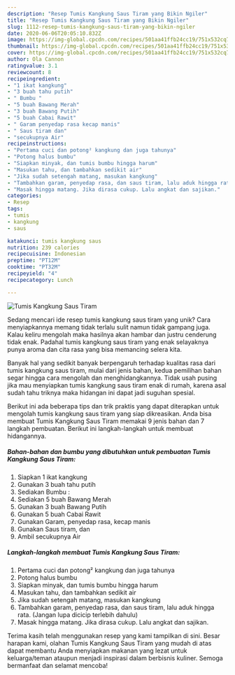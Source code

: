 ```yaml
---
description: "Resep Tumis Kangkung Saus Tiram yang Bikin Ngiler"
title: "Resep Tumis Kangkung Saus Tiram yang Bikin Ngiler"
slug: 1112-resep-tumis-kangkung-saus-tiram-yang-bikin-ngiler
date: 2020-06-06T20:05:10.832Z
image: https://img-global.cpcdn.com/recipes/501aa41ffb24cc19/751x532cq70/tumis-kangkung-saus-tiram-foto-resep-utama.jpg
thumbnail: https://img-global.cpcdn.com/recipes/501aa41ffb24cc19/751x532cq70/tumis-kangkung-saus-tiram-foto-resep-utama.jpg
cover: https://img-global.cpcdn.com/recipes/501aa41ffb24cc19/751x532cq70/tumis-kangkung-saus-tiram-foto-resep-utama.jpg
author: Ola Cannon
ratingvalue: 3.1
reviewcount: 8
recipeingredient:
- "1 ikat kangkung"
- "3 buah tahu putih"
- " Bumbu "
- "5 buah Bawang Merah"
- "3 buah Bawang Putih"
- "5 buah Cabai Rawit"
- " Garam penyedap rasa kecap manis"
- " Saus tiram dan"
- "secukupnya Air"
recipeinstructions:
- "Pertama cuci dan potong² kangkung dan juga tahunya"
- "Potong halus bumbu"
- "Siapkan minyak, dan tumis bumbu hingga harum"
- "Masukan tahu, dan tambahkan sedikit air"
- "Jika sudah setengah matang, masukan kangkung"
- "Tambahkan garam, penyedap rasa, dan saus tiram, lalu aduk hingga rata. (Jangan lupa dicicip terlebih dahulu)"
- "Masak hingga matang. Jika dirasa cukup. Lalu angkat dan sajikan."
categories:
- Resep
tags:
- tumis
- kangkung
- saus

katakunci: tumis kangkung saus 
nutrition: 239 calories
recipecuisine: Indonesian
preptime: "PT12M"
cooktime: "PT32M"
recipeyield: "4"
recipecategory: Lunch

---
```



![Tumis Kangkung Saus Tiram](https://img-global.cpcdn.com/recipes/501aa41ffb24cc19/751x532cq70/tumis-kangkung-saus-tiram-foto-resep-utama.jpg)

Sedang mencari ide resep tumis kangkung saus tiram yang unik? Cara menyiapkannya memang tidak terlalu sulit namun tidak gampang juga. Kalau keliru mengolah maka hasilnya akan hambar dan justru cenderung tidak enak. Padahal tumis kangkung saus tiram yang enak selayaknya punya aroma dan cita rasa yang bisa memancing selera kita.



Banyak hal yang sedikit banyak berpengaruh terhadap kualitas rasa dari tumis kangkung saus tiram, mulai dari jenis bahan, kedua pemilihan bahan segar hingga cara mengolah dan menghidangkannya. Tidak usah pusing jika mau menyiapkan tumis kangkung saus tiram enak di rumah, karena asal sudah tahu triknya maka hidangan ini dapat jadi suguhan spesial.


Berikut ini ada beberapa tips dan trik praktis yang dapat diterapkan untuk mengolah tumis kangkung saus tiram yang siap dikreasikan. Anda bisa membuat Tumis Kangkung Saus Tiram memakai 9 jenis bahan dan 7 langkah pembuatan. Berikut ini langkah-langkah untuk membuat hidangannya.

<!--inarticleads1-->

##### Bahan-bahan dan bumbu yang dibutuhkan untuk pembuatan Tumis Kangkung Saus Tiram:

1. Siapkan 1 ikat kangkung
1. Gunakan 3 buah tahu putih
1. Sediakan  Bumbu :
1. Sediakan 5 buah Bawang Merah
1. Gunakan 3 buah Bawang Putih
1. Gunakan 5 buah Cabai Rawit
1. Gunakan  Garam, penyedap rasa, kecap manis
1. Gunakan  Saus tiram, dan
1. Ambil secukupnya Air




<!--inarticleads2-->

##### Langkah-langkah membuat Tumis Kangkung Saus Tiram:

1. Pertama cuci dan potong² kangkung dan juga tahunya
1. Potong halus bumbu
1. Siapkan minyak, dan tumis bumbu hingga harum
1. Masukan tahu, dan tambahkan sedikit air
1. Jika sudah setengah matang, masukan kangkung
1. Tambahkan garam, penyedap rasa, dan saus tiram, lalu aduk hingga rata. (Jangan lupa dicicip terlebih dahulu)
1. Masak hingga matang. Jika dirasa cukup. Lalu angkat dan sajikan.




Terima kasih telah menggunakan resep yang kami tampilkan di sini. Besar harapan kami, olahan Tumis Kangkung Saus Tiram yang mudah di atas dapat membantu Anda menyiapkan makanan yang lezat untuk keluarga/teman ataupun menjadi inspirasi dalam berbisnis kuliner. Semoga bermanfaat dan selamat mencoba!

